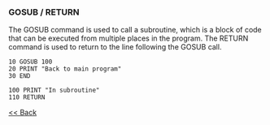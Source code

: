 ### GOSUB / RETURN
The GOSUB command is used to call a subroutine, which is a block of code that can be executed from multiple places in the program. The RETURN command is used to return to the line following the GOSUB call.

```basic
10 GOSUB 100
20 PRINT "Back to main program"
30 END

100 PRINT "In subroutine"
110 RETURN

```

[<< Back](./index.md)
